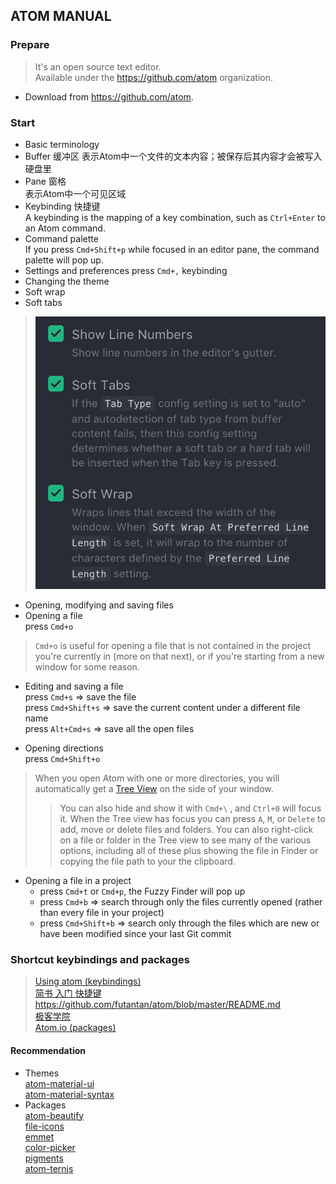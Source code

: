 ## ATOM MANUAL
### Prepare
> It's an open source text editor.  
Available under the https://github.com/atom organization.

* Download from https://github.com/atom.

### Start
* Basic terminology  
 * Buffer 缓冲区
 表示Atom中一个文件的文本内容；被保存后其内容才会被写入硬盘里
 * Pane 窗格  
 表示Atom中一个可见区域  
 * Keybinding 快捷键  
 A keybinding is the mapping of a key combination, such as   `Ctrl+Enter` to an Atom command.  
* Command palette  
If you press `Cmd+Shift+p` while focused in an editor pane, the command palette will pop up.  
* Settings and preferences
press `Cmd+,` keybinding  
 * Changing the theme
 * Soft wrap
 * Soft tabs

 > ![用法](img/1.png)

* Opening, modifying and saving files  
 * Opening a file  
 press `Cmd+o`  
 > `Cmd+o` is useful for opening a file that is not contained in the project you're currently in (more on that next), or if you're starting from a new window for some reason.

 * Editing and saving a file  
 press `Cmd+s` => save the file   
 press `Cmd+Shift+s` => save the current content under a different file name    
 press `Alt+Cmd+s` => save all the open files  

* Opening directions  
press `Cmd+Shift+o`  
> When you open Atom with one or more directories, you will automatically get a [Tree View](https://github.com/atom/tree-view) on the side of your window.  
>> You can also hide and show it with `Cmd+\` , and `Ctrl+0` will focus it. When the Tree view has focus you can press `A`, `M`, or `Delete` to add, move or delete files and folders. You can also right-click on a file or folder in the Tree view to see many of the various options, including all of these plus showing the file in Finder or copying the file path to your the clipboard.  

 * Opening a file in a project  
   * press `Cmd+t` or `Cmd+p`, the Fuzzy Finder will pop up  
   * press `Cmd+b` => search through only the files currently opened (rather than every file in your project)  
   * press `Cmd+Shift+b` => search only through the files which are new or have been modified since your last Git commit  

### Shortcut keybindings and packages    
> [Using atom (keybindings)](http://flight-manual.atom.io/using-atom/#using-atom)  
[简书 入门 快捷键](http://www.jianshu.com/p/aa8f8a252ed9)  
https://github.com/futantan/atom/blob/master/README.md  
[极客学院](http://wiki.jikexueyuan.com/project/atom/)  
[Atom.io (packages)](https://atom.io/packages)     

#### Recommendation  
 * Themes  
 [atom-material-ui](https://atom.io/themes/atom-material-ui)  
 [atom-material-syntax](https://atom.io/themes/atom-material-syntax)  
 * Packages  
 [atom-beautify](https://atom.io/packages/atom-beautify)  
 [file-icons](https://atom.io/packages/file-icons)  
 [emmet](https://atom.io/packages/emmet)  
 [color-picker](https://atom.io/packages/color-picker)  
 [pigments](https://atom.io/packages/pigments)  
 [atom-ternjs](https://atom.io/packages/atom-ternjs)  
